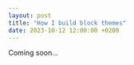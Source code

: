 ```yaml
---
layout: post
title: "How I build block themes"
date: 2023-10-12 12:00:00 +0200
---
```


Coming soon...
